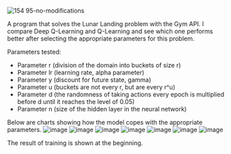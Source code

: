 ![154 95-no-modifications](https://github.com/MrKrisuuu/ReinforcementLearning/assets/92759002/ae0f0623-ead5-4c45-82b6-a70587ddd77c)

A program that solves the Lunar Landing problem with the Gym API. I compare Deep Q-Learning and Q-Learning and see which one performs better after selecting the appropriate parameters for this problem.

Parameters tested:
- Parameter r (division of the domain into buckets of size r)
- Parameter lr (learning rate, alpha parameter)
- Parameter y (discount for future state, gamma)
- Parameter u (buckets are not every r, but are every r^u)
- Parameter d (the randomness of taking actions every epoch is multiplied before d until it reaches the level of 0.05)
- Parameter n (size of the hidden layer in the neural network)

Below are charts showing how the model copes with the appropriate parameters.
![image](https://github.com/MrKrisuuu/ReinforcementLearning/assets/92759002/5a2b8644-55d3-4858-8c4f-57adaa53abab)
![image](https://github.com/MrKrisuuu/ReinforcementLearning/assets/92759002/86c591e2-0c76-44fc-9add-91020cee6782)
![image](https://github.com/MrKrisuuu/ReinforcementLearning/assets/92759002/ae120986-5764-4736-89f0-292f24103d0a)
![image](https://github.com/MrKrisuuu/ReinforcementLearning/assets/92759002/3cffae4a-620a-4a8c-9fe3-ddc01d3bfe6f)
![image](https://github.com/MrKrisuuu/ReinforcementLearning/assets/92759002/80a01c27-ab51-471b-a5fa-760567f6fb3a)
![image](https://github.com/MrKrisuuu/ReinforcementLearning/assets/92759002/842a4998-d095-4c9f-b5b2-23e055f4df96)
![image](https://github.com/MrKrisuuu/ReinforcementLearning/assets/92759002/cc7b5f47-4b46-42ff-a8bc-3582386341a0)

The result of training is shown at the beginning.
